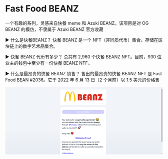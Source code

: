 # Fast Food BEANZ

一个有趣的系列，灵感来自快餐 meme 和 Azuki BEANZ。该项目是对 OG BEANZ 的模仿，不隶属于 Azuki BEANZ 官方收藏

▶ 什么是快餐BEANZ？
快餐 BEANZ 是一个 NFT（非同质代币）集合。存储在区块链上的数字艺术品集合。

▶ 快餐 BEANZ 代币有多少？
总共有 2,960 个快餐 BEANZ NFT。目前，930 位业主的钱包中至少有一份快餐 BEANZ NTF。

▶ 什么是最昂贵的快餐 BEANZ 销售？
售出的最昂贵的快餐 BEANZ NFT 是 Fast Food BEAN #2036。它于 2022 年 6 月 13 日（2 个月前）以 1.5 美元的价格售

![nft](213213223123.png)
